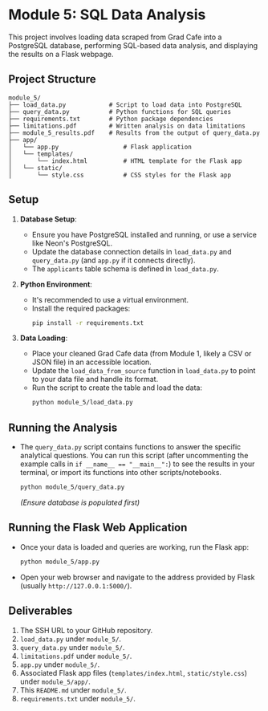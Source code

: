 # Module 5: SQL Data Analysis

This project involves loading data scraped from Grad Cafe into a PostgreSQL database, performing SQL-based data analysis, and displaying the results on a Flask webpage.

## Project Structure

```
module_5/
├── load_data.py            # Script to load data into PostgreSQL
├── query_data.py           # Python functions for SQL queries
├── requirements.txt        # Python package dependencies
├── limitations.pdf         # Written analysis on data limitations
├── module_5_results.pdf    # Results from the output of query_data.py
├── app/
│   └── app.py                  # Flask application
│   └── templates/
│       └── index.html          # HTML template for the Flask app
│   └── static/
│       └── style.css           # CSS styles for the Flask app
```

## Setup

1.  **Database Setup**:
    *   Ensure you have PostgreSQL installed and running, or use a service like Neon's PostgreSQL.
    *   Update the database connection details in `load_data.py` and `query_data.py` (and `app.py` if it connects directly).
    *   The `applicants` table schema is defined in `load_data.py`.

2.  **Python Environment**:
    *   It's recommended to use a virtual environment.
    *   Install the required packages:
        ```bash
        pip install -r requirements.txt
        ```

3.  **Data Loading**:
    *   Place your cleaned Grad Cafe data (from Module 1, likely a CSV or JSON file) in an accessible location.
    *   Update the `load_data_from_source` function in `load_data.py` to point to your data file and handle its format.
    *   Run the script to create the table and load the data:
        ```bash
        python module_5/load_data.py
        ```

## Running the Analysis

*   The `query_data.py` script contains functions to answer the specific analytical questions. You can run this script (after uncommenting the example calls in `if __name__ == "__main__":`) to see the results in your terminal, or import its functions into other scripts/notebooks.
    ```bash
    python module_5/query_data.py 
    ```
    *(Ensure database is populated first)*

## Running the Flask Web Application

*   Once your data is loaded and queries are working, run the Flask app:
    ```bash
    python module_5/app.py
    ```
*   Open your web browser and navigate to the address provided by Flask (usually `http://127.0.0.1:5000/`).

## Deliverables

1.  The SSH URL to your GitHub repository.
2.  `load_data.py` under `module_5/`.
3.  `query_data.py` under `module_5/`.
4.  `limitations.pdf` under `module_5/`.
5.  `app.py` under `module_5/`.
6.  Associated Flask app files (`templates/index.html`, `static/style.css`) under `module_5/app/`.
6.  This `README.md` under `module_5/`.
7.  `requirements.txt` under `module_5/`. 
